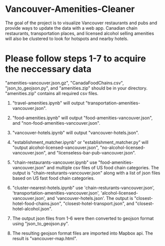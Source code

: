 # Vancouver-Amenities-Cleaner
The goal of the project is to visualize Vancouver restaurants and pubs and provide ways to update the data with a web app. Canadian chain restaurants, transportation places, and licensed alcohol selling amenities will also be clustered to look for hotspots and nearby hotels.

# Please follow steps 1-7 to acquire the neccessary data
"amenities-vancouver.json.gz", "CanadaFoodChains.csv", "json_to_geojson.py", and "amenities.zip" should be in your directory. "amenities.zip" contains all required csv files.

1. "travel-amenities.ipynb" will output "transportation-amenities-vancouver.json".
2. "food-amenities.ipynb" will output "food-amenities-vancouver.json", and "non-food-amenities-vancouver.json".
3. "vancouver-hotels.ipynb" will output "vancouver-hotels.json".
4. "establishment_matcher.ipynb" or "establishment_matcher.py" will "output alcohol-licensed-vancouver.json", "no-alcohol-licensed-vancouver.json", and "licenseless-bar-pub-vancouver.json".
5. "chain-restaurants-vancouver.ipynb" use "food-amenities-vancouver.json" and multiple csv files of US food chain categories. The output is "chain-resturants-vancouver.json" along with a list of json files based on US fast food chain categories.
6. "cluster-nearest-hotels.ipynb" use 'chain-resturants-vancouver.json', 'transportation-amenities-vancouver.json', 'alcohol-licensed-vancouver.json', and 'vancouver-hotels.json'. The output is "closest-hotel-food-chains.json", "closest-hotel-transport.json", and "closest-hotel-alcohol.json".
7. The output json files from 1-6 were then converted to geojson format using "json_to_geojson.py".

8. The resulting geojson format files are imported into Mapbox api. The result is "vancouver-map.html".
